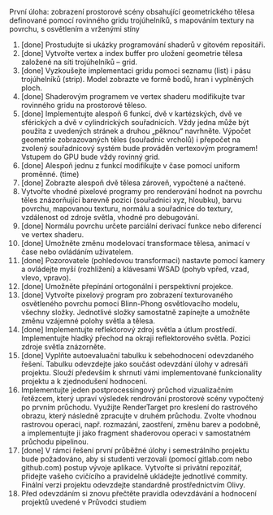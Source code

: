 První úloha: zobrazení prostorové scény obsahující geometrického tělesa definované pomocí rovinného gridu trojúhelníků, s mapováním textury na povrchu, s osvětlením a vrženými stíny
1. [done] Prostudujte si ukázky programování shaderů v gitovém repositáři.
2. [done] Vytvořte vertex a index buffer pro uložení geometrie tělesa založené na síti trojúhelníků – grid.
3. [done] Vyzkoušejte implementaci gridu pomoci seznamu (list) i pásu trojúhelníků (strip). Model zobrazte ve formě bodů, hran i vyplněných ploch.
4. [done] Shaderovým programem ve vertex shaderu modifikujte tvar rovinného gridu na prostorové těleso.
5. [done] Implementujte alespoň 6 funkcí, dvě v kartézských, dvě ve sférických a dvě v cylindrických souřadnicích. 
Vždy jedna může být použita z uvedených stránek a druhou „pěknou“ navrhněte. 
Výpočet geometrie zobrazovaných těles (souřadnic vrcholů) i přepočet na zvolený souřadnicový systém bude prováděn vertexovým programem! 
Vstupem do GPU bude vždy rovinný grid. 
6. [done] Alespoň jednu z funkcí modifikujte v čase pomocí uniform proměnné. (time)
7. [done] Zobrazte alespoň dvě tělesa zároveň, vypočtené a načtené.
8. Vytvořte vhodné pixelové programy pro renderování hodnot na povrchu těles znázorňující barevně pozici (souřadnici xyz, hloubku), barvu povrchu, mapovanou texturu, normálu a souřadnice do textury, vzdálenost od zdroje světla, vhodné pro debugování.
9. [done] Normálu povrchu určete parciální derivací funkce nebo diferencí ve vertex shaderu.
10. [done] Umožněte změnu modelovací transformace tělesa, animací v čase nebo ovládáním uživatelem.
11. [done] Pozorovatele (pohledovou transformaci) nastavte pomocí kamery a ovládejte myší (rozhlížení) a klávesami WSAD (pohyb vpřed, vzad, vlevo, vpravo).
12. [done] Umožněte přepínání ortogonální i perspektivní projekce.
13. [done] Vytvořte pixelový program pro zobrazení texturovaného osvětleného povrchu pomoci Blinn-Phong osvětlovacího modelu, všechny složky. Jednotlivé složky samostatně zapínejte a umožněte změnu vzájemné polohy světla a tělesa.
14. [done] Implementujte reflektorový zdroj světla a útlum prostředí. Implementujte hladký přechod na okraji reflektorového světla. Pozici zdroje světla znázorněte.
15. [done] Vyplňte autoevaluační tabulku k sebehodnocení odevzdaného řešení. Tabulku odevzdejte jako součást odevzdání úlohy v adresáři projektu. Slouží především k shrnutí vámi implementované funkcionality projektu a k zjednodušení hodnocení.
16. Implementujte jeden postprocessingový průchod vizualizačním řetězcem, který upraví výsledek rendrování prostorové scény vypočtený po prvním průchodu. Využijte RenderTarget pro kreslení do rastrového obrazu, který následně zpracujte v druhém průchodu. Zvolte vhodnou rastrovou operaci, např. rozmazání, zaostření, změnu barev a podobně, a implementujte ji jako fragment shaderovou operaci v samostatném průchodu pipelinou.
17. [done] V rámci řešení první průběžné úlohy i semestrálního projektu bude požadováno, aby si studenti verzovali (pomocí gitlab.com nebo github.com) postup vývoje aplikace. Vytvořte si privátní repozitář, přidejte vašeho cvičícího a pravidelně ukládejte jednotlivé commity. Finální verzi projektu odevzdejte standardně prostřednictvím Olivy.
18. Před odevzdáním si znovu přečtěte pravidla odevzdávání a hodnocení projektů uvedené v Průvodci studiem
